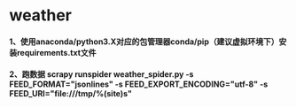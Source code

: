 # weather
#### 1、使用anaconda/python3.X对应的包管理器conda/pip（建议虚拟环境下）安装requirements.txt文件
#### 2、跑数据 scrapy runspider weather_spider.py -s FEED_FORMAT="jsonlines" -s FEED_EXPORT_ENCODING="utf-8" -s FEED_URI="file:///tmp/%(site)s"
